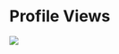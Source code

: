 # Profile Views
![](https://komarev.com/ghpvc/?username=i-am-surovi&style=flat-square&label=Profile+Views&base=1000)

